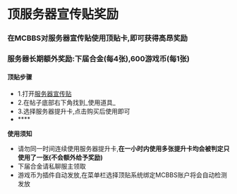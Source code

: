# 顶服务器宣传贴奖励

### 在MCBBS对服务器宣传贴使用顶贴卡,即可获得高昂奖励

### 服务器长期额外奖励:下届合金\(每4张\),600游戏币\(每1张\)

#### 顶贴步骤

* 1.打开[服务器宣传贴](https://www.mcbbs.net/thread-1057096-1-1.html)
* 2.在帖子底部右下角找到_使用道具_
* 3.选择服务器提升卡,点击购买后使用即可
* \*\*\*\*

**使用须知**

* 请勿同一时间连续使用服务器提升卡,**在一小时内使用多张提升卡均会被判定只使用了一张\(不会额外给予奖励\)**
* 下届合金请私聊服主领取
* 游戏币为插件自动发放,在菜单栏选择顶贴系统绑定MCBBS账户将会自动检测发放

